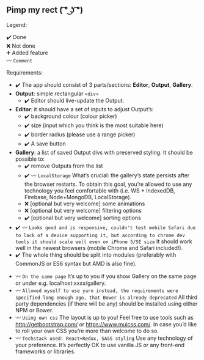 ## Pimp my rect ( ͡° ͜ʖ ͡°)

Legend:

:heavy_check_mark: Done  
:x: Not done  
:heavy_plus_sign: Added feature  
:wavy_dash: `Comment`

Requirements:

- :heavy_check_mark: The app should consist of 3 parts/sections: **Editor**, **Output**, **Gallery**.
- **Output**: simple rectangular `<div>`
  - :heavy_check_mark: Editor should live-update the Output.
- **Editor**: it should have a set of inputs to adjust Output’s:
  - :heavy_check_mark: background colour (colour picker)
  - :heavy_check_mark: size (input which you think is the most suitable here)
  - :heavy_check_mark: border radius (please use a range picker)
  - :heavy_check_mark: A save button
- **Gallery**: a list of saved Output divs with preserved styling. It should be possible to:
  - :heavy_check_mark: remove Outputs from the list
  - :heavy_check_mark: :wavy_dash: `LocalStorage` What’s crucial: the gallery’s state persists after the browser restarts. To obtain this goal, you’re allowed to use any technology you feel comfortable with (i.e. WS + IndexedDB, Firebase, Node+MongoDB, LocalStorage).
  - :x: [optional but very welcome] some animations
  - :x: [optional but very welcome] filtering options
  - :heavy_check_mark: [optional but very welcome] sorting options
- :heavy_check_mark: :wavy_dash: `Looks good and is responsive, couldn't test mobile Safari due to lack of a device supporting it, but according to chrome dev tools it should scale well even on iPhone 5/SE size` It should work well in the newest browsers (mobile Chrome and Safari included!).
- :heavy_check_mark: The whole thing should be split into modules (preferably with CommonJS or ES6 syntax but AMD is also fine).

* :wavy_dash: `On the same page` It’s up to you if you show Gallery on the same page or under e.g. localhost:xxxx/gallery.
* :wavy_dash: `Allowed myself to use yarn instead, the requirements were specified long enough ago, that Bower is already deprecated` All third party dependencies (if there will be any) should be installed using either NPM or Bower.
* :wavy_dash: `Using own css` The layout is up to you! Feel free to use tools such as http://getbootstrap.com/ or https://www.muicss.com/. In case you’d like to roll your own CSS you’re more than welcome to do so.
* :wavy_dash: `Techstack used: React+Redux, SASS styling` Use any technology of your preference. It’s perfectly OK to use vanilla JS or any front-end frameworks or libraries.
